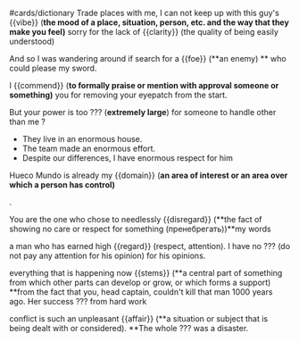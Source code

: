 #cards/dictionary
Trade places with me, I can not keep up with this guy's {{vibe}} (**the mood of a place, situation, person, etc. and the way that they make you feel)** 
sorry for the lack of {{clarity}} (the quality of being easily understood) 

 <!--SR:!2023-12-12,9,270-->

And so I was wandering around if search for a {{foe}} (**an enemy) ** who could please my sword. <!--SR:!2024-03-20,56,260--> 

I {{commend}} (**to formally praise or mention with approval someone or something)** you for removing your eyepatch from the start. <!--SR:!2024-03-28,69,270-->

 <!--SR:!2023-12-10,9,287-->

But your power is too ??? (**extremely large**) for someone to handle other than me
?
- They live in an enormous house.
- The team made an enormous effort.
- Despite our differences, I have enormous respect for him <!--SR:!2024-06-20,117,288-->

 <!--SR:!2023-11-27,4,270-->

Hueco Mundo is already my {{domain}} (**an area of interest or an area over which a person has control)** <!--SR:!2024-04-16,83,280-->

. <!--SR:!2023-12-10,9,280-->

You are the one who chose to needlessly {{disregard}} (**the fact of showing no care or respect for something (пренебрегать))**my words <!--SR:!2024-03-28,49,240-->

a man who has earned high {{regard}} (respect, attention). I have no ??? (do not pay any attention for his opinion) for his opinions. <!--SR:!2024-03-18,63,290-->

everything that is happening now {{stems}} (**a central part of something from which other parts can develop or grow, or which forms a support) **from the fact that you, head captain, couldn't kill that man 1000 years ago. Her success ??? from hard work <!--SR:!2024-02-28,42,250-->

conflict is such an unpleasant {{affair}} (**a situation or subject that is being dealt with or considered). **The whole ??? was a disaster. <!--SR:!2024-04-10,81,300-->